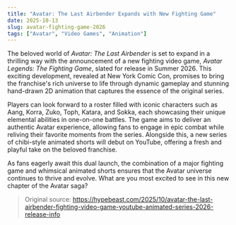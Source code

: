 ```yaml
---
title: "Avatar: The Last Airbender Expands with New Fighting Game"
date: 2025-10-13
slug: avatar-fighting-game-2026
tags: ["Avatar", "Video Games", "Animation"]
---
```

The beloved world of *Avatar: The Last Airbender* is set to expand in a thrilling way with the announcement of a new fighting video game, *Avatar Legends: The Fighting Game*, slated for release in Summer 2026. This exciting development, revealed at New York Comic Con, promises to bring the franchise's rich universe to life through dynamic gameplay and stunning hand-drawn 2D animation that captures the essence of the original series.

Players can look forward to a roster filled with iconic characters such as Aang, Korra, Zuko, Toph, Katara, and Sokka, each showcasing their unique elemental abilities in one-on-one battles. The game aims to deliver an authentic Avatar experience, allowing fans to engage in epic combat while reliving their favorite moments from the series. Alongside this, a new series of chibi-style animated shorts will debut on YouTube, offering a fresh and playful take on the beloved franchise.

As fans eagerly await this dual launch, the combination of a major fighting game and whimsical animated shorts ensures that the Avatar universe continues to thrive and evolve. What are you most excited to see in this new chapter of the Avatar saga?
> Original source: https://hypebeast.com/2025/10/avatar-the-last-airbender-fighting-video-game-youtube-animated-series-2026-release-info